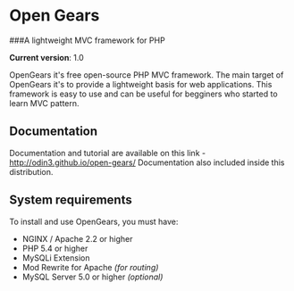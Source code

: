 # Open Gears
###A lightweight MVC framework for PHP

**Current version**: 1.0

OpenGears it's free open-source PHP MVC framework. The main target of OpenGears it's to provide a lightweight basis for web applications. This framework is easy to use and can be useful for begginers who started to learn MVC pattern.


## Documentation

Documentation and tutorial are available on this link - http://odin3.github.io/open-gears/
Documentation also included inside this distribution.

## System requirements

To install and use OpenGears, you must have:

* NGINX / Apache 2.2 or higher
* PHP 5.4 or higher
* MySQLi Extension
* Mod Rewrite for Apache *(for routing)*
* MySQL Server 5.0 or higher *(optional)*
